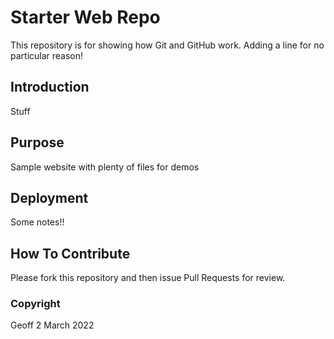 # Starter Web Repo

This repository is for showing how Git and GitHub work.
Adding a line for no 
particular reason!

## Introduction

Stuff

## Purpose

Sample website with plenty of files for demos

## Deployment

Some notes!!

## How To Contribute

Please fork this repository and then issue Pull Requests for
review.

### Copyright

Geoff 2 March 2022


